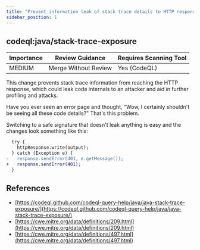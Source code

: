 ```yaml
---
title: "Prevent information leak of stack trace details to HTTP responses (CodeQL)"
sidebar_position: 1
---
```


## codeql:java/stack-trace-exposure

| Importance | Review Guidance      | Requires Scanning Tool |
| ---------- | -------------------- | ---------------------- |
| MEDIUM     | Merge Without Review | Yes (CodeQL)           |

This change prevents stack trace information from reaching the HTTP response, which could leak code internals to an attacker and aid in further profiling and attacks.

Have you ever seen an error page and thought, "Wow, I certainly shouldn't be seeing all these code details?" That's this problem.

Switching to a safe signature that doesn't leak anything is easy and the changes look something like this:

```diff
  try {
    httpResponse.write(output);
  } catch (Exception e) {
-   response.sendError(401, e.getMessage());
+   response.sendError(401);
  }
```

## References

- [https://codeql.github.com/codeql-query-help/java/java-stack-trace-exposure/](https://codeql.github.com/codeql-query-help/java/java-stack-trace-exposure/)
- [https://cwe.mitre.org/data/definitions/209.html](https://cwe.mitre.org/data/definitions/209.html)
- [https://cwe.mitre.org/data/definitions/497.html](https://cwe.mitre.org/data/definitions/497.html)
